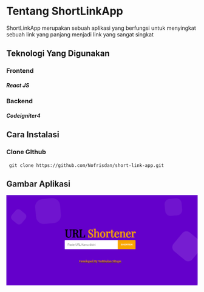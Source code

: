 # Tentang ShortLinkApp

ShortLinkApp merupakan sebuah aplikasi yang berfungsi untuk menyingkat sebuah link yang panjang menjadi link yang sangat singkat

## Teknologi Yang Digunakan

### Frontend

<h5>React JS</h5>

### Backend

<h5>Codeigniter4</h5>

## Cara Instalasi

### Clone GIthub

```
 git clone https://github.com/Nofrisdan/short-link-app.git

```

## Gambar Aplikasi

<img src="src/img/1.png">
